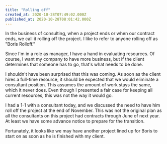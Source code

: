 ```yaml
---
title: "Rolling off"
created_at: 2020-10-28T07:49:02.000Z
published_at: 2020-10-28T08:01:42.000Z
---
```

In the business of consulting, when a project ends or when our contract ends, we call it rolling off the project. I like to refer to anyone rolling off as "Boris Rolloff." 

Since I'm in a role as manager, I have a hand in evaluating resources. Of course, I want my company to have more business, but if the client determines that someone has to go, that's what needs to be done. 

I shouldn't have been surprised that this was coming. As soon as the client hires a full-time resource, it should be expected that we would eliminate a consultant position. This assumes the amount of work stays the same, which it never does. Even though I presented a fair case for keeping all current resources, this was not the way it would go.

I had a 1-1 with a consultant today, and we discussed the need to have him roll off the project at the end of November. This was not the original plan as all the consultants on this project had contracts through June of next year. At least we have some advance notice to prepare for the transition. 

Fortunately, it looks like we may have another project lined up for Boris to start on as soon as he is finished with my client.
